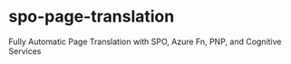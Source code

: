 # spo-page-translation
Fully Automatic Page Translation with SPO, Azure Fn, PNP, and Cognitive Services
